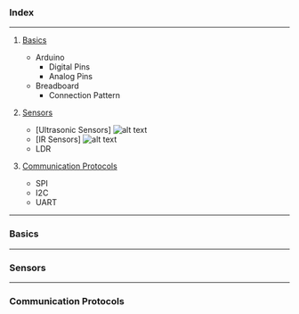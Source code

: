 ### Index
***
1.  [Basics](#Basics)
    * Arduino
        * Digital Pins
        * Analog Pins
    * Breadboard
        * Connection Pattern

2. [Sensors](#Sensors)
    * [Ultrasonic Sensors]
      ![alt text](https://www.piborg.org/image/cache/catalog/freeburn/BURN-0019/DSC_0245-747x569.jpg)
    * [IR Sensors]
      ![alt text](https://5.imimg.com/data5/PH/XF/MY-45321773/ir-sensor-module-for-arduino-2f-rasberry-pi-500x500.jpg)
    * LDR

3.  [Communication Protocols](#Communication-Protocols)
    * SPI
    * I2C
    * UART
***
### Basics 

***
### Sensors

***
### Communication Protocols
